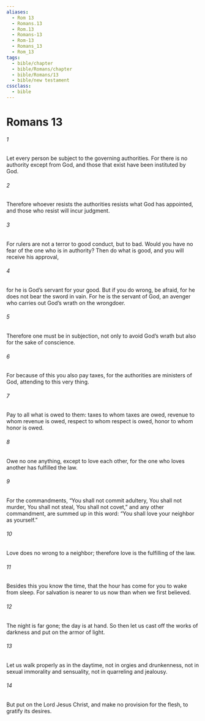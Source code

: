 ```yaml
---
aliases:
  - Rom 13
  - Romans.13
  - Rom.13
  - Romans-13
  - Rom-13
  - Romans_13
  - Rom_13
tags:
  - bible/chapter
  - bible/Romans/chapter
  - bible/Romans/13
  - bible/new testament
cssclass:
  - bible
---
```


# Romans 13

###### 1
Let every person be subject to the governing authorities. For there is no authority except from God, and those that exist have been instituted by God.
###### 2
Therefore whoever resists the authorities resists what God has appointed, and those who resist will incur judgment.
###### 3
For rulers are not a terror to good conduct, but to bad. Would you have no fear of the one who is in authority? Then do what is good, and you will receive his approval,
###### 4
for he is God’s servant for your good. But if you do wrong, be afraid, for he does not bear the sword in vain. For he is the servant of God, an avenger who carries out God’s wrath on the wrongdoer.
###### 5
Therefore one must be in subjection, not only to avoid God’s wrath but also for the sake of conscience.
###### 6
For because of this you also pay taxes, for the authorities are ministers of God, attending to this very thing.
###### 7
Pay to all what is owed to them: taxes to whom taxes are owed, revenue to whom revenue is owed, respect to whom respect is owed, honor to whom honor is owed.
###### 8
Owe no one anything, except to love each other, for the one who loves another has fulfilled the law.
###### 9
For the commandments, “You shall not commit adultery, You shall not murder, You shall not steal, You shall not covet,” and any other commandment, are summed up in this word: “You shall love your neighbor as yourself.”
###### 10
Love does no wrong to a neighbor; therefore love is the fulfilling of the law.
###### 11
Besides this you know the time, that the hour has come for you to wake from sleep. For salvation is nearer to us now than when we first believed.
###### 12
The night is far gone; the day is at hand. So then let us cast off the works of darkness and put on the armor of light.
###### 13
Let us walk properly as in the daytime, not in orgies and drunkenness, not in sexual immorality and sensuality, not in quarreling and jealousy.
###### 14
But put on the Lord Jesus Christ, and make no provision for the flesh, to gratify its desires.


